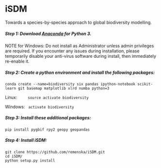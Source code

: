 # iSDM
Towards a species-by-species approach to global biodiversity modelling.


##### Step 1:  Download [Anaconda](https://www.continuum.io/downloads) for Python 3.

NOTE for Windows:
Do not install as Administrator unless admin privileges are required. If you encounter any issues during installation, please temporarily disable your anti-virus software during install, then immediately re-enable it.

##### Step 2: Create a python environment and install the following packages:
```
conda create --name=biodiversity six pandas ipython-notebook scikit-learn git basemap matplotlib xlrd numba python=3
```
Linux: &nbsp;&nbsp;&nbsp;&nbsp;&nbsp;&nbsp;&nbsp; ```source activate biodiversity```

Windows:&nbsp;&nbsp; ```activate biodiversity```

##### Step 3: Install these additional packages:
```
pip install pygbif rpy2 geopy geopandas
```

##### Step 4: Install iSDM: 
```
git clone https://github.com/remenska/iSDM.git
cd iSDM/
python setup.py install
```

